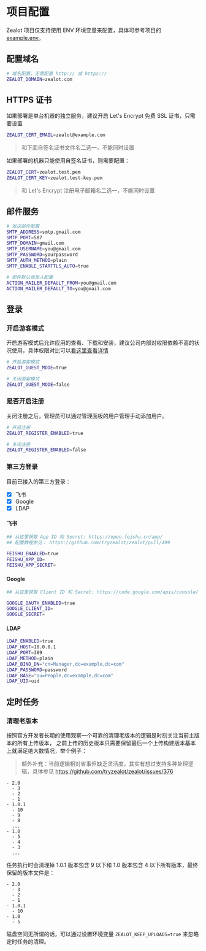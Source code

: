 # 项目配置

Zealot 项目仅支持使用 ENV 环境变量来配置，具体可参考项目的 [example.env](https://github.com/tryzealot/zealot/blob/develop/example.env)。

## 配置域名

```bash
# 域名配置，无需配置 http:// 或 https://
ZEALOT_DOMAIN=zealot.com
```

## HTTPS 证书

如果部署是单台机器的独立服务，建议开启 Let's Encrypt 免费 SSL 证书，只需要设置

```bash
ZEALOT_CERT_EMAIL=zealot@example.com
```

> 和下面自签名证书文件名二选一，不能同时设置

如果部署的机器只能使用自签名证书，则需要配置：

```bash
ZEALOT_CERT=zealot.test.pem
ZEALOT_CERT_KEY=zealot.test-key.pem
```

> 和 Let's Encrypt 注册电子邮箱名二选一，不能同时设置

## 邮件服务

```bash
# 发送邮件配置
SMTP_ADDRESS=smtp.gmail.com
SMTP_PORT=587
SMTP_DOMAIN=gmail.com
SMTP_USERNAME=you@gmail.com
SMTP_PASSWORD=yourpassword
SMTP_AUTH_METHOD=plain
SMTP_ENABLE_STARTTLS_AUTO=true

# 邮件默认收发人配置
ACTION_MAILER_DEFAULT_FROM=you@gmail.com
ACTION_MAILER_DEFAULT_TO=you@gmail.com
```

## 登录

### 开启游客模式

开启游客模式后允许应用的查看、下载和安装，建议公司内部对权限依赖不高的状况使用，具体权限对比可以[看这里查看详情](permissions.md)

```bash
# 开启游客模式
ZEALOT_GUEST_MODE=true

# 关闭游客模式
ZEALOT_GUEST_MODE=false
```

### 是否开启注册

关闭注册之后，管理员可以通过管理面板的用户管理手动添加用户。

```bash
# 开启注册
ZEALOT_REGISTER_ENABLED=true

# 关闭注册
ZEALOT_REGISTER_ENABLED=false
```

### 第三方登录

目前已接入的第三方登录：

- [x] 飞书
- [x] Google
- [x] LDAP

#### 飞书

```bash
## 从这里获取 App ID 和 Secret: https://open.feishu.cn/app/
## 配置教程参见： https://github.com/tryzealot/zealot/pull/499

FEISHU_ENABLED=true
FEISHU_APP_ID=
FEISHU_APP_SECRET=
```

#### Google

```bash
## 从这里获取 Client ID 和 Secret: https://code.google.com/apis/console/

GOOGLE_OAUTH_ENABLED=true
GOOGLE_CLIENT_ID=
GOOGLE_SECRET=
```

#### LDAP

```bash
LDAP_ENABLED=true
LDAP_HOST=10.0.0.1
LDAP_PORT=389
LDAP_METHOD=plain
LDAP_BIND_DN="cn=Manager,dc=example,dc=com"
LDAP_PASSWORD=password
LDAP_BASE="ou=People,dc=example,dc=com"
LDAP_UID=uid
```

## 定时任务

### 清理老版本

按照官方开发者长期的使用观察一个可靠的清理老版本的逻辑是时刻关注当前主版本的所有上传版本，
之前上传的历史版本只需要保留最后一个上传构建版本基本上就满足绝大数情况，举个例子：

> 额外补充：当前逻辑相对省事但缺乏灵活度，其实有想过支持多种处理逻辑，具体参见 https://github.com/tryzealot/zealot/issues/376

```
- 2.0
  - 3
  - 2
  - 1
- 1.0.1
  - 10
  - 9
  - 8
  ...
- 1.0
  - 5
  - 4
  - 3
  ...
```

任务执行时会清理掉 1.0.1 版本包含 9 以下和 1.0 版本包含 4 以下所有版本，最终保留的版本文件是：

```
- 2.0
  - 3
  - 2
  - 1
- 1.0.1
  - 10
- 1.0
  - 5
```

磁盘空间无所谓的话，可以通过设置环境变量 `ZEALOT_KEEP_UPLOADS=true` 来忽略定时任务的清理。
